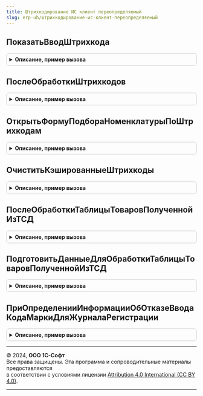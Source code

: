 ```yaml
---
title: Штрихкодирование ИС клиент переопределяемый
slug: erp-uh/штрихкодирование-ис-клиент-переопределяемый
---
```



## ПоказатьВводШтрихкода
<details style="margin: 1em 0; padding: 0.5em; border: 1px solid #ccc; border-radius: 6px;">

<summary style="font-weight: bold; cursor: pointer;">Описание, пример вызова</summary>

```bsl

// В процедуре нужно показать диалоговое окно для ввода штрихкода и передать полученные данные в описание оповещения.
//
// Параметры:
//  Оповещение - ОписаниеОповещения - процедура, которую нужно вызвать после ввода штрихкода.
//  СтандартнаяОбработка - Булево - признак дальнейшей стандартной обработки события.
Процедура ПоказатьВводШтрихкода(Оповещение, СтандартнаяОбработка) Экспорт
```

Пример вызова
```bsl
ШтрихкодированиеИСКлиентПереопределяемый.ПоказатьВводШтрихкода(Оповещение, СтандартнаяОбработка) 
```
</details>

## ПослеОбработкиШтрихкодов
<details style="margin: 1em 0; padding: 0.5em; border: 1px solid #ccc; border-radius: 6px;">

<summary style="font-weight: bold; cursor: pointer;">Описание, пример вызова</summary>

```bsl

// В процедуре необходимо реализовать алгоритм обработки после получения данных по штрихкодам и попытки обработать эти данные.
//
// Параметры:
//  Форма - ФормаКлиентскогоПриложения - форма документа, в которой были обработаны штрихкоды,
//  ОбработанныеДанные - Структура - подготовленные ранее данные штрихкодов,
//  КэшированныеЗначения - Структура - используется механизмом обработки изменения реквизитов ТЧ.
Процедура ПослеОбработкиШтрихкодов(Форма, ОбработанныеДанные, КэшированныеЗначения) Экспорт
```

Пример вызова
```bsl
ШтрихкодированиеИСКлиентПереопределяемый.ПослеОбработкиШтрихкодов(Форма, ОбработанныеДанные, КэшированныеЗначения) 
```
</details>

## ОткрытьФормуПодбораНоменклатурыПоШтрихкодам
<details style="margin: 1em 0; padding: 0.5em; border: 1px solid #ccc; border-radius: 6px;">

<summary style="font-weight: bold; cursor: pointer;">Описание, пример вызова</summary>

```bsl

// В процедуре необходимо реализовать открытие формы, в которой будет возможность сопоставить неизвестные штрихкоды с номенклатурой.
//
// Параметры:
//  НеизвестныеШтрихкоды - Массив - Штрихкоды для сопоставления.
//  ФормаВладелец - ФормаКлиентскогоПриложения - Форма владелец.
//  ОповещениеОЗакрытии - ОписаниеОповещения - Оповещение, которое должно быть вызвано после сопоставления номенклатуры.
Процедура ОткрытьФормуПодбораНоменклатурыПоШтрихкодам(НеизвестныеШтрихкоды, ФормаВладелец = Неопределено, ОповещениеОЗакрытии = Неопределено) Экспорт
```

Пример вызова
```bsl
ШтрихкодированиеИСКлиентПереопределяемый.ОткрытьФормуПодбораНоменклатурыПоШтрихкодам(НеизвестныеШтрихкоды, ФормаВладелец, ОповещениеОЗакрытии);
```
</details>

## ОчиститьКэшированныеШтрихкоды
<details style="margin: 1em 0; padding: 0.5em; border: 1px solid #ccc; border-radius: 6px;">

<summary style="font-weight: bold; cursor: pointer;">Описание, пример вызова</summary>

```bsl

// В процедуре необходимо реализовать очистку коллекции штрихкодов, которые находятся в структуре кэшированные значения.
//
// Параметры:
//  ДанныеШтрихкодов - Соответствие - Данные штрихкодов.
//  КэшированныеЗначения - Структура - Содержит поля кэшируемых значений.
Процедура ОчиститьКэшированныеШтрихкоды(ДанныеШтрихкодов, КэшированныеЗначения) Экспорт
```

Пример вызова
```bsl
ШтрихкодированиеИСКлиентПереопределяемый.ОчиститьКэшированныеШтрихкоды(ДанныеШтрихкодов, КэшированныеЗначения) 
```
</details>

## ПослеОбработкиТаблицыТоваровПолученнойИзТСД
<details style="margin: 1em 0; padding: 0.5em; border: 1px solid #ccc; border-radius: 6px;">

<summary style="font-weight: bold; cursor: pointer;">Описание, пример вызова</summary>

```bsl

// Вызывается после загрузки данных из ТСД. В процедуре нужно проанализировать полученные штрихкоды на предмет сканирования акцизной марки, а также
// обработать штрихкоды, не привязанные к номенклатуре.
//
// Параметры:
//  Форма - ФормаКлиентскогоПриложения - форма документа, в которой были обработаны штрихкоды,
//  ОбработанныеДанные - Структура - подготовленные ранее данные штрихкодов,
//  КэшированныеЗначения - Структура - используется механизмом обработки изменения реквизитов ТЧ.
Процедура ПослеОбработкиТаблицыТоваровПолученнойИзТСД(Форма, ОбработанныеДанные, КэшированныеЗначения) Экспорт
```

Пример вызова
```bsl
ШтрихкодированиеИСКлиентПереопределяемый.ПослеОбработкиТаблицыТоваровПолученнойИзТСД(Форма, ОбработанныеДанные, КэшированныеЗначения) 
```
</details>

## ПодготовитьДанныеДляОбработкиТаблицыТоваровПолученнойИзТСД
<details style="margin: 1em 0; padding: 0.5em; border: 1px solid #ccc; border-radius: 6px;">

<summary style="font-weight: bold; cursor: pointer;">Описание, пример вызова</summary>

```bsl

// В процедуре нужно реализовать подготовку данных для дальнейшей обработки штрихкодов, полученных из ТСД.
//
// Параметры:
//  Форма - ФормаКлиентскогоПриложения - форма документа, в которой происходит обработка,
//  ТаблицаТоваров - Массив - полученные данные из ТСД,
//  КэшированныеЗначения - Структура - используется механизмом обработки изменения реквизитов ТЧ,
//  ПараметрыЗаполнения - Структура - параметры заполнения (см. ИнтеграцияЕГАИСКлиентСервер.ПараметрыЗаполненияТабличнойЧасти()).
//  СтруктураДействий - Структура - подготовленные данные.
Процедура ПодготовитьДанныеДляОбработкиТаблицыТоваровПолученнойИзТСД( Экспорт
```

Пример вызова
```bsl
ШтрихкодированиеИСКлиентПереопределяемый.ПодготовитьДанныеДляОбработкиТаблицыТоваровПолученнойИзТСД();
```
</details>

## ПриОпределенииИнформацииОбОтказеВводаКодаМаркиДляЖурналаРегистрации
<details style="margin: 1em 0; padding: 0.5em; border: 1px solid #ccc; border-radius: 6px;">

<summary style="font-weight: bold; cursor: pointer;">Описание, пример вызова</summary>

```bsl

// В данной процедуре нужно переопределить параметры записи журнала регистрации при отказе ввода кода маркировки.
//
// Параметры:
//  Форма - ФормаКлиентскогоПриложения - форма, для которой происходит обработка штрихкода.
//  СтруктураСообщения - Структура:
//   * ИмяСобытия - Строка - Имя события журнала регистрации.
//   * Уровень - Строка - Уровень журнала регистрации. Возможные уровни: "Информация", "Ошибка", "Предупреждение",
//        "Примечание".
//   * Данные - Произвольный - Данные журнала регистрации.
//   * СсылкаНаОбъект - ЛюбаяСсылка - Ссылка на объект, на основании которого будут полученные метаданные для записи
//        в журнал регистрации.
//   * КодМаркировки - Строка - Введенный код маркировки. Если значение кода не заполнено - ввод кода маркировки отменен
//        по инициативе пользователя.
Процедура ПриОпределенииИнформацииОбОтказеВводаКодаМаркиДляЖурналаРегистрации(Форма, СтруктураСообщения) Экспорт
```

Пример вызова
```bsl
ШтрихкодированиеИСКлиентПереопределяемый.ПриОпределенииИнформацииОбОтказеВводаКодаМаркиДляЖурналаРегистрации(Форма, СтруктураСообщения) 
```
</details>

---

© 2024, **ООО 1С-Софт**  
Все права защищены. Эта программа и сопроводительные материалы предоставляются  
в соответствии с условиями лицензии [Attribution 4.0 International (CC BY 4.0)](https://creativecommons.org/licenses/by/4.0/legalcode).

---
